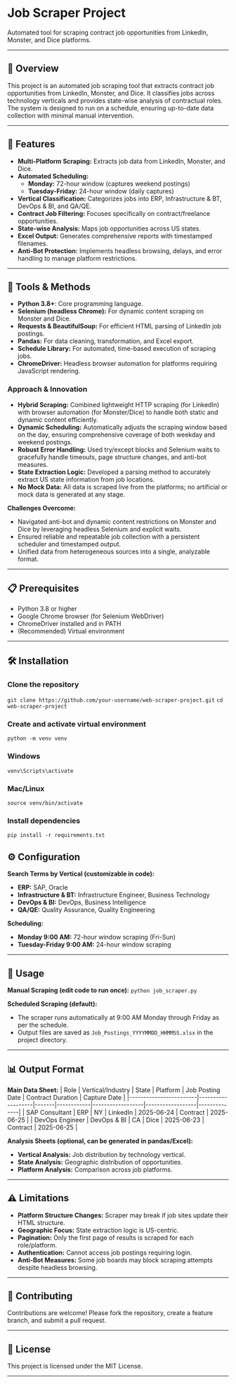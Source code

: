 # Job Scraper Project

Automated tool for scraping contract job opportunities from LinkedIn, Monster, and Dice platforms.

---

## 📖 Overview

This project is an automated job scraping tool that extracts contract job opportunities from LinkedIn, Monster, and Dice. It classifies jobs across technology verticals and provides state-wise analysis of contractual roles. The system is designed to run on a schedule, ensuring up-to-date data collection with minimal manual intervention.

---

## 🚀 Features

- **Multi-Platform Scraping:** Extracts job data from LinkedIn, Monster, and Dice.
- **Automated Scheduling:**  
  - **Monday:** 72-hour window (captures weekend postings)  
  - **Tuesday-Friday:** 24-hour window (daily captures)
- **Vertical Classification:** Categorizes jobs into ERP, Infrastructure & BT, DevOps & BI, and QA/QE.
- **Contract Job Filtering:** Focuses specifically on contract/freelance opportunities.
- **State-wise Analysis:** Maps job opportunities across US states.
- **Excel Output:** Generates comprehensive reports with timestamped filenames.
- **Anti-Bot Protection:** Implements headless browsing, delays, and error handling to manage platform restrictions.

---

## 🧰 Tools & Methods

- **Python 3.8+**: Core programming language.
- **Selenium (headless Chrome):** For dynamic content scraping on Monster and Dice.
- **Requests & BeautifulSoup:** For efficient HTML parsing of LinkedIn job postings.
- **Pandas:** For data cleaning, transformation, and Excel export.
- **Schedule Library:** For automated, time-based execution of scraping jobs.
- **ChromeDriver:** Headless browser automation for platforms requiring JavaScript rendering.

### Approach & Innovation

- **Hybrid Scraping:** Combined lightweight HTTP scraping (for LinkedIn) with browser automation (for Monster/Dice) to handle both static and dynamic content efficiently.
- **Dynamic Scheduling:** Automatically adjusts the scraping window based on the day, ensuring comprehensive coverage of both weekday and weekend postings.
- **Robust Error Handling:** Used try/except blocks and Selenium waits to gracefully handle timeouts, page structure changes, and anti-bot measures.
- **State Extraction Logic:** Developed a parsing method to accurately extract US state information from job locations.
- **No Mock Data:** All data is scraped live from the platforms; no artificial or mock data is generated at any stage.

**Challenges Overcome:**
- Navigated anti-bot and dynamic content restrictions on Monster and Dice by leveraging headless Selenium and explicit waits.
- Ensured reliable and repeatable job collection with a persistent scheduler and timestamped output.
- Unified data from heterogeneous sources into a single, analyzable format.

---

## 📋 Prerequisites

- Python 3.8 or higher
- Google Chrome browser (for Selenium WebDriver)
- ChromeDriver installed and in PATH
- (Recommended) Virtual environment

---

## 🛠️ Installation

### Clone the repository
`git clone https://github.com/your-username/web-scraper-project.git`
`cd web-scraper-project`

### Create and activate virtual environment
`python -m venv venv`

### Windows
`venv\Scripts\activate`

### Mac/Linux
`source venv/bin/activate`

### Install dependencies
`pip install -r requirements.txt`


## ⚙️ Configuration

**Search Terms by Vertical (customizable in code):**
- **ERP:** SAP, Oracle
- **Infrastructure & BT:** Infrastructure Engineer, Business Technology
- **DevOps & BI:** DevOps, Business Intelligence
- **QA/QE:** Quality Assurance, Quality Engineering

**Scheduling:**
- **Monday 9:00 AM:** 72-hour window scraping (Fri-Sun)
- **Tuesday-Friday 9:00 AM:** 24-hour window scraping

---

## 🚀 Usage

**Manual Scraping (edit code to run once):**
`python job_scraper.py`


**Scheduled Scraping (default):**
- The scraper runs automatically at 9:00 AM Monday through Friday as per the schedule.
- Output files are saved as `Job_Postings_YYYYMMDD_HHMMSS.xlsx` in the project directory.

---

## 📊 Output Format

**Main Data Sheet:**
| Role                   | Vertical/Industry | State | Platform   | Job Posting Date | Contract Duration | Capture Date |
|------------------------|-------------------|-------|------------|------------------|------------------|--------------|
| SAP Consultant         | ERP               | NY    | LinkedIn   | 2025-06-24       | Contract         | 2025-06-25   |
| DevOps Engineer        | DevOps & BI       | CA    | Dice       | 2025-06-23       | Contract         | 2025-06-25   |

**Analysis Sheets (optional, can be generated in pandas/Excel):**
- **Vertical Analysis:** Job distribution by technology vertical.
- **State Analysis:** Geographic distribution of opportunities.
- **Platform Analysis:** Comparison across job platforms.

---

## ⚠️ Limitations

- **Platform Structure Changes:** Scraper may break if job sites update their HTML structure.
- **Geographic Focus:** State extraction logic is US-centric.
- **Pagination:** Only the first page of results is scraped for each role/platform.
- **Authentication:** Cannot access job postings requiring login.
- **Anti-Bot Measures:** Some job boards may block scraping attempts despite headless browsing.

---

## 🤝 Contributing

Contributions are welcome! Please fork the repository, create a feature branch, and submit a pull request.

---

## 📄 License

This project is licensed under the MIT License.

---


